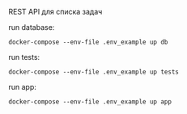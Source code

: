 REST API для списка задач

run database:
```shell
docker-compose --env-file .env_example up db
```

run tests:
```shell
docker-compose --env-file .env_example up tests
```

run app:
```shell
docker-compose --env-file .env_example up app
```
